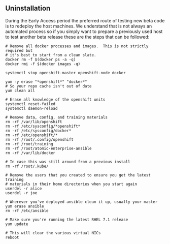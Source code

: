 ## Uninstallation

During the Early Access period the preferred route of testing new beta code is
to redeploy the host machines. We understand that is not always an automated
process so if you simply want to prepare a previously used host to test another
beta release these are the steps that can be followed:

~~~
# Remove all docker processes and images.  This is not strictly required but
# it's best to start from a clean slate.
docker rm -f $(docker ps -a -q)
docker rmi -f $(docker images -q)

systemctl stop openshift-master openshift-node docker

yum -y erase "*openshift*" "docker*"
# So your repo cache isn't out of date
yum clean all

# Erase all knowledge of the openshift units
systemctl reset-failed
systemctl daemon-reload

# Remove data, config, and training materials
rm -rf /var/lib/openshift
rm -rf /etc/sysconfig/*openshift*
rm -rf /etc/sysconfig/docker*
rm -rf /etc/openshift/*
rm -rf /root/.config/openshift
rm -rf /root/training
rm -rf /root/atomic-enterprise-ansible
rm -rf /var/lib/docker

# In case this was still around from a previous install
rm -rf /root/.kube/

# Remove the users that you created to ensure you get the latest training
# materials in their home directories when you start again
userdel -r alice
userdel -r joe

# Wherever you've deployed ansible clean it up, usually your master
yum erase ansible
rm -rf /etc/ansible

# Make sure you're running the latest RHEL 7.1 release
yum update

# This will clear the various virtual NICs
reboot
~~~
